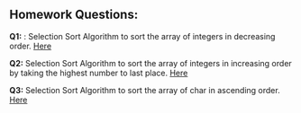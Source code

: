 ## Homework Questions: 
**Q1:** : Selection Sort Algorithm to sort the array of integers in decreasing order. [Here](https://github.com/ArhanBytes/Rohit-Negi-CPP-DSA-Course/blob/main/Lectures/Lecture_019/Homework/Q1.cpp)

**Q2:** Selection Sort Algorithm to sort the array of integers in increasing order by taking the highest number to last place. [Here](https://github.com/ArhanBytes/Rohit-Negi-CPP-DSA-Course/blob/main/Lectures/Lecture_019/Homework/Q2.cpp)


**Q3:** Selection Sort Algorithm to sort the array of char in ascending order. [Here](https://github.com/ArhanBytes/Rohit-Negi-CPP-DSA-Course/blob/main/Lectures/Lecture_019/Homework/Q3.cpp)